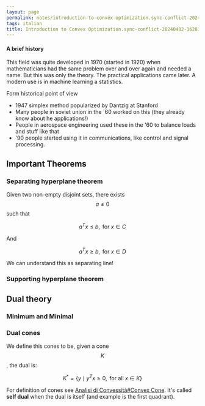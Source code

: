 ```yaml
---
layout: page
permalink: notes/introduction-to-convex-optimization.sync-conflict-20240402-162838-hjpkeqf
tags: italian
title: Introduction to Convex Optimization.sync-conflict-20240402-162838-HJPKEQF
---
```


#### A brief history

This field was quite developed in 1970 (started in 1920) when mathematicians had the same problem over and over again and needed a name. But this was only the theory. The practical applications came later. A modern use is in machine learning a statistics.

Form historical point of view
- 1947 simplex method popularized by Dantzig at Stanford
- Many people in soviet union in the ´60 worked on this (they already know about he applications!)
- People in aerospace engineering used these in the '60 to balance loads and stuff like that
- '90 people started using it in communications, like control and signal processing.

## Important Theorems

### Separating hyperplane theorem

Given two non-empty disjoint sets, there exists $$a \neq 0$$ such that

$$
a^{T}x \leq b, \text{ for } x \in C
$$

And

$$
a^{T}x \geq b, \text{ for } x \in D
$$

We can understand this as separating line!

### Supporting hyperplane theorem


## Dual theory

### Minimum and Minimal

### Dual cones
We define this cones to be, given a cone $$K$$, the dual is:

$$
K^{*} = \left\{ y \mid y^{T}x \geq 0 , \text{ for all } x \in K \right\} 
$$

For definition of cones see [Analisi di Convessità#Convex Cone](/notes/analisi-di-convessità#convex-cone).
It's called **self dual** when the dual is itself (and example is the first quadrant).
